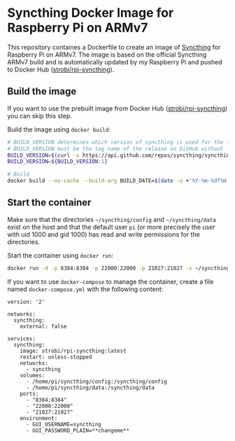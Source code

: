 # Syncthing Docker Image for Raspberry Pi on ARMv7

This repository containes a Dockerfile to create an image of [Syncthing](https://syncthing.net) for Raspberry Pi on ARMv7.
The image is based on the official Syncthing ARMv7 build and is automatically updated by my Raspberry Pi and pushed to Docker Hub ([strobi/rpi-syncthing](https://cloud.docker.com/u/strobi/repository/docker/strobi/rpi-syncthing)).


## Build the image

If you want to use the prebuilt image from Docker Hub ([strobi/rpi-syncthing](https://cloud.docker.com/u/strobi/repository/docker/strobi/rpi-syncthing)) you can skip this step.

Build the image using `docker build`:

```bash
# BUILD_VERSION determines which version of syncthing is used for the image
# BUILD_VERSION must be the tag name of the release on GitHub without `v`, e.g. `1.6.0`
BUILD_VERSION=$(curl -s https://api.github.com/repos/syncthing/syncthing/releases/latest | jq -r .tag_name )
BUILD_VERSION=${BUILD_VERSION:1}

# Build
docker build --no-cache --build-arg BUILD_DATE=$(date -u +'%Y-%m-%dT%H:%M:%SZ') --build-arg BUILD_VERSION=${LATEST_RELEASE} .
```


## Start the container

Make sure that the directories `~/syncthing/config` and `~/syncthing/data` exist on the host and that the default user `pi` (or more precisely the user with uid 1000 and gid 1000) has read and write permissions for the directories.

Start the container using `docker run`:

```bash
docker run -d -p 8384:8384 -p 22000:22000 -p 21027:21027 -v ~/syncthing/config:/syncthing/config -v ~/syncthing/data:/syncthing/data strobi/rpi-syncthing:latest
```

If you want to use `docker-compose` to manage the container, create a file named `docker-compose.yml` with the following content: 

```
version: '2'

networks:
  syncthing:
    external: false

services:
  syncthing:
    image: strobi/rpi-syncthing:latest
    restart: unless-stopped
    networks:
      - syncthing
    volumes:
      - /home/pi/syncthing/config:/syncthing/config
      - /home/pi/syncthing/data:/syncthing/data
    ports:
      - "8384:8384"
      - "22000:22000"
      - "21027:21027"
    environment:
      - GUI_USERNAME=syncthing
      - GUI_PASSWORD_PLAIN=**changeme**
```
